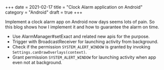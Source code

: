 +++
date = 2021-02-17
title = "Clock Alarm application on Android"
category = "Android"
draft = true
+++

Implement a clock alarm app on Android now days seems lots of pain.
So this blog shows how I implement it and how to guarantee the alarm on time.

- Use AlarmManager#setExact and related new apis for the purpose.
- Trigger with BroadcastReceiver for launching activity from background.
- Check if the permission `SYSTEM_ALERT_WINDOW` is granted by invoking `Settings.canDrawOverlays(context)`.
- Grant permission `SYSTEM_ALERT_WINDOW` for launching activity when app even not at background.
